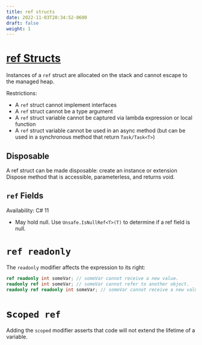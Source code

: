 ```yaml
---
title: ref structs
date: 2022-11-03T20:34:52-0600
draft: false
weight: 1
---
```

# [ref Structs](https://learn.microsoft.com/en-us/_net/csharp/language-reference/builtin-types/ref-struct)
Instances of a `ref` struct are allocated on the stack and cannot escape to the managed heap.

Restrictions:
- A `ref` struct cannot implement interfaces
- A `ref` struct cannot be a type argument
- A `ref` struct variable cannot be captured via lambda expression or local function
- A `ref` struct variable cannot be used in an async method (but can be used in a synchronous method that return `Task/Task<T>`)

## Disposable
A ref struct can be made disposable: create an instance or extension Dispose method that is accessible, parameterless, and returns void.

## `ref` Fields
<g>Availability: C# 11</g>  
- May hold null. Use `Unsafe.IsNullRef<T>(T)` to determine if a ref field is null.

# `ref readonly`
The `readonly` modifier affects the expression to its right:
```cs
ref readonly int someVar; // someVar cannot receive a new value.
readonly ref int someVar; // someVar cannot refer to another object.
readonly ref readonly int someVar; // someVar cannot receive a new value and cannot receive refer to another object.
```

# s`coped ref`
Adding the `scoped` modifier asserts that code will not extend the lifetime of a variable.
